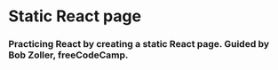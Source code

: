 # Static React page

### Practicing React by creating a static React page. Guided by Bob Zoller, freeCodeCamp.

